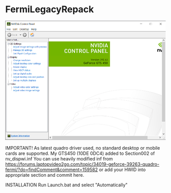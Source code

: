 # FermiLegacyRepack
![Image](Screenshot%202021-02-03%20110233.png)

IMPORTANT!
As latest quadro driver used, no standard desktop or mobile cards are supported.
My GTS450 (10DE 0DC4) added to Section002 of nv_dispwi.inf 
You can use heavily modified inf from https://forums.laptopvideo2go.com/topic/34019-geforce-39263-quadro-fermi/?do=findComment&comment=159582 or add your HWID into appropriate section and commit here.

INSTALLATION
Run Launch.bat and select "Automatically"
